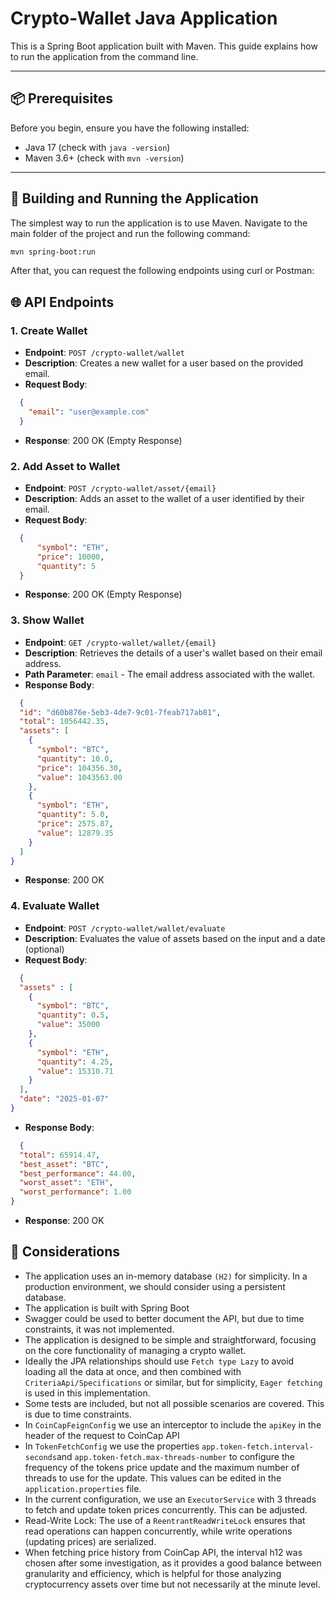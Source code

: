 # Crypto-Wallet Java Application

This is a Spring Boot application built with Maven. This guide explains how to run the application from the command line.

---

## 📦 Prerequisites

Before you begin, ensure you have the following installed:

- Java 17 (check with `java -version`)
- Maven 3.6+ (check with `mvn -version`)

---

## 🚀 Building and Running the Application

The simplest way to run the application is to use Maven. Navigate to the main folder of the project and run the following command:

```bash
mvn spring-boot:run
```

After that, you can request the following endpoints using curl or Postman:

## 🌐 API Endpoints

### 1. Create Wallet
- **Endpoint**: `POST /crypto-wallet/wallet`
- **Description**: Creates a new wallet for a user based on the provided email.
- **Request Body**: 
```json 
  {
    "email": "user@example.com"
  }
```
- **Response**: 200 OK (Empty Response)

### 2. Add Asset to Wallet
- **Endpoint**: `POST /crypto-wallet/asset/{email}`
- **Description**: Adds an asset to the wallet of a user identified by their email.
- **Request Body**:
```json 
  {
      "symbol": "ETH",
      "price": 10000,
      "quantity": 5
  }
```
- **Response**: 200 OK (Empty Response)

### 3. Show Wallet
- **Endpoint**: `GET /crypto-wallet/wallet/{email}`
- **Description**: Retrieves the details of a user's wallet based on their email address.
- **Path Parameter**: `email` - The email address associated with the wallet.
- **Response Body**:
```json 
  {
  "id": "d60b876e-5eb3-4de7-9c01-7feab717ab81",
  "total": 1056442.35,
  "assets": [
    {
      "symbol": "BTC",
      "quantity": 10.0,
      "price": 104356.30,
      "value": 1043563.00
    },
    {
      "symbol": "ETH",
      "quantity": 5.0,
      "price": 2575.87,
      "value": 12879.35
    }
  ]
}
```
- **Response**: 200 OK

### 4. Evaluate Wallet
- **Endpoint**: `POST /crypto-wallet/wallet/evaluate`
- **Description**: Evaluates the value of assets based on the input and a date (optional)
- **Request Body**:
```json 
  {
  "assets" : [
    {
      "symbol": "BTC",
      "quantity": 0.5,
      "value": 35000
    },
    {
      "symbol": "ETH",
      "quantity": 4.25,
      "value": 15310.71
    }
  ],
  "date": "2025-01-07"
}
```
- **Response Body**:
```json 
  {
  "total": 65914.47,
  "best_asset": "BTC",
  "best_performance": 44.00,
  "worst_asset": "ETH",
  "worst_performance": 1.00
}
```
- **Response**: 200 OK

## 📝 Considerations

- The application uses an in-memory database `(H2)` for simplicity. In a production environment, we should consider using a persistent database.
- The application is built with Spring Boot
- Swagger could be used to better document the API, but due to time constraints, it was not implemented.
- The application is designed to be simple and straightforward, focusing on the core functionality of managing a crypto wallet.
- Ideally the JPA relationships should use `Fetch type Lazy` to avoid loading all the data at once, and then combined with `CriteriaApi/Specifications`
or similar, but for simplicity, `Eager fetching` is used in this implementation.
- Some tests are included, but not all possible scenarios are covered. This is due to time constraints.
- In `CoinCapFeignConfig` we use an interceptor to include the `apiKey` in the header of the request to CoinCap API
- In `TokenFetchConfig` we use the properties `app.token-fetch.interval-seconds`and `app.token-fetch.max-threads-number` to configure the frequency 
of the tokens price update and the maximum number of threads to use for the update. This values can be edited in the `application.properties` file.
- In the current configuration, we use an `ExecutorService` with 3 threads to fetch and update token prices concurrently. This can be adjusted.
- Read-Write Lock: The use of a `ReentrantReadWriteLock` ensures that read operations can happen concurrently, while write operations (updating prices) are serialized.
- When fetching price history from CoinCap API, the interval h12 was chosen after some investigation, as it
provides a good balance between granularity and efficiency, which is helpful for those analyzing cryptocurrency assets over time but not necessarily at the minute level.